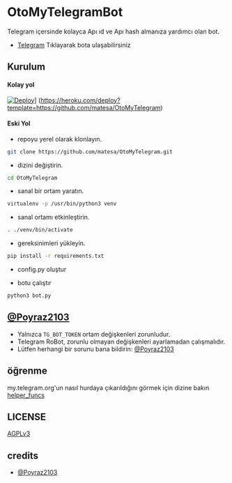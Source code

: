 # OtoMyTelegramBot

Telegram içersinde kolayca Apı ıd ve Apı hash almanıza yardımcı olan bot.

- [Telegram](https://telegram.dog/OtoTelegramBot) Tıklayarak bota ulaşabilirsiniz

## Kurulum

#### Kolay yol

[![Deploy](https://www.herokucdn.com/deploy/button.svg)](https://heroku.com/deploy)] (https://heroku.com/deploy?template=https://github.com/matesa/OtoMyTelegram)


#### Eski Yol

- repoyu yerel olarak klonlayın.
```sh
git clone https://github.com/matesa/OtoMyTelegram.git
```

- dizini değiştirin.
```sh
cd OtoMyTelegram
```

- sanal bir ortam yaratın.
```sh
virtualenv -p /usr/bin/python3 venv
```

- sanal ortamı etkinleştirin.
```sh
. ./venv/bin/activate
```

- gereksinimleri yükleyin.
```sh
pip install -r requirements.txt
```

- config.py oluştur

- botu çalıştır
```sh
python3 bot.py
```

## [@Poyraz2103](https://telegram.dog/poyraz2103)

- Yalnızca `TG_BOT_TOKEN` ortam değişkenleri zorunludur.
- Telegram RoBot, zorunlu olmayan değişkenleri ayarlamadan çalışmalıdır.
- Lütfen herhangi bir sorunu bana bildirin: [@Poyraz2103](https://telegram.dog/poyraz2103)


## öğrenme

my.telegram.org'un nasıl hurdaya çıkarıldığını görmek için dizine bakın [helper_funcs](https://github.com/matesa/OtoMyTelegram/tree/master/helper_funcs)

## LICENSE
[AGPLv3](https://github.com/SpEcHiDe/MyTelegramOrgRoBot/tree/master/LICENSE)

## credits

- [@Poyraz2103](https://telegram.dog/poyraz2103)
